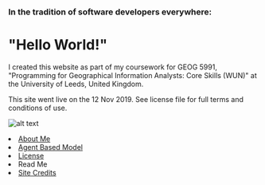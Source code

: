 
<h3>In the tradition of software developers everywhere:</h3>
<h1>"Hello World!"</h1>


<p>
I created this website as part of my coursework for GEOG 5991, "Programming for Geographical Information Analysts: Core Skills (WUN)" at the University of Leeds, United Kingdom.</p>
  
<p>This site went live on the 12 Nov 2019. See license file for full terms and conditions of use.

</p>

![alt text](https://jlablacker.github.io/GEOG5991-Portfolio/globe.png "Globe")




<li><a href="https://jlablacker.github.io/GEOG5991-Portfolio/About.html">About Me</a></li>



<li><a href="https://jlablacker.github.io/GEOG5991-Portfolio/Agent.html">Agent Based Model</a></li>



<li><a href="https://jlablacker.github.io/GEOG5991-Portfolio/LICENSE.md"> License
  
  
  
<li><a http="://github.com/jlablacker/GEOG5991-Portfolio/blob/master/README.md"> Read Me
  


<li><a href="https://jlablacker.github.io/GEOG5991-Portfolio/Credits.html"> Site Credits

